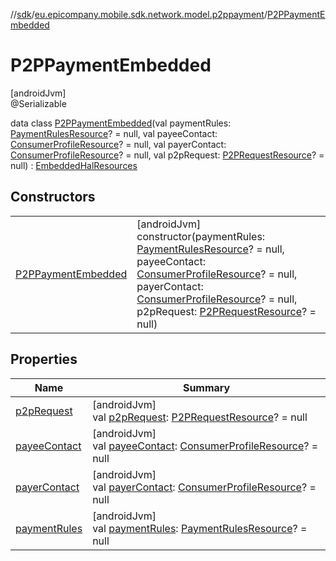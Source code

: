 //[sdk](../../../index.md)/[eu.epicompany.mobile.sdk.network.model.p2ppayment](../index.md)/[P2PPaymentEmbedded](index.md)

# P2PPaymentEmbedded

[androidJvm]\
@Serializable

data class [P2PPaymentEmbedded](index.md)(val paymentRules: [PaymentRulesResource](../-payment-rules-resource/index.md)? = null, val payeeContact: [ConsumerProfileResource](../../eu.epicompany.mobile.sdk.network.model.consumer/-consumer-profile-resource/index.md)? = null, val payerContact: [ConsumerProfileResource](../../eu.epicompany.mobile.sdk.network.model.consumer/-consumer-profile-resource/index.md)? = null, val p2pRequest: [P2PRequestResource](../-p2-p-request-resource/index.md)? = null) : [EmbeddedHalResources](../../eu.epicompany.mobile.android.data.network.model.hypermedia/-embedded-hal-resources/index.md)

## Constructors

| | |
|---|---|
| [P2PPaymentEmbedded](-p2-p-payment-embedded.md) | [androidJvm]<br>constructor(paymentRules: [PaymentRulesResource](../-payment-rules-resource/index.md)? = null, payeeContact: [ConsumerProfileResource](../../eu.epicompany.mobile.sdk.network.model.consumer/-consumer-profile-resource/index.md)? = null, payerContact: [ConsumerProfileResource](../../eu.epicompany.mobile.sdk.network.model.consumer/-consumer-profile-resource/index.md)? = null, p2pRequest: [P2PRequestResource](../-p2-p-request-resource/index.md)? = null) |

## Properties

| Name | Summary |
|---|---|
| [p2pRequest](p2p-request.md) | [androidJvm]<br>val [p2pRequest](p2p-request.md): [P2PRequestResource](../-p2-p-request-resource/index.md)? = null |
| [payeeContact](payee-contact.md) | [androidJvm]<br>val [payeeContact](payee-contact.md): [ConsumerProfileResource](../../eu.epicompany.mobile.sdk.network.model.consumer/-consumer-profile-resource/index.md)? = null |
| [payerContact](payer-contact.md) | [androidJvm]<br>val [payerContact](payer-contact.md): [ConsumerProfileResource](../../eu.epicompany.mobile.sdk.network.model.consumer/-consumer-profile-resource/index.md)? = null |
| [paymentRules](payment-rules.md) | [androidJvm]<br>val [paymentRules](payment-rules.md): [PaymentRulesResource](../-payment-rules-resource/index.md)? = null |
